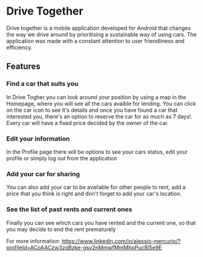 # Drive Together  
Drive together is a mobile application developed for Android that changes the way we drive around by prioritising a 
sustainable way of using cars. The application was made with a constant attention to user friendliness and efficiency.  

## Features  

### Find a car that suits you
In Drive Togher you can look around your position by using a map in the Homepage, where you will see all the cars avaible
for lending. You can click on the car icon to see it's details and once you have found a car that interested you, there's
an option to reserve the car for as much as 7 days!. Every car will have a fixed price decided by the owner of the car.  

### Edit your information  
In the Profile page there will be options to see your cars status, edit your profile or simply log out from the application  

### Add your car for sharing  
You can also add your car to be available for other people to rent, add a price that you think is right and don't forget to add 
your car's location.  

### See the list of past rents and current ones  
Finally you can see which cars you have rented and the current one, so that you may decide to end the rent prematurely  

For more information: https://www.linkedin.com/in/alessio-mercurio/?profileId=ACoAACzw3zgBzke-gsy2nMmwfMmMhpPuc8I5e9E
